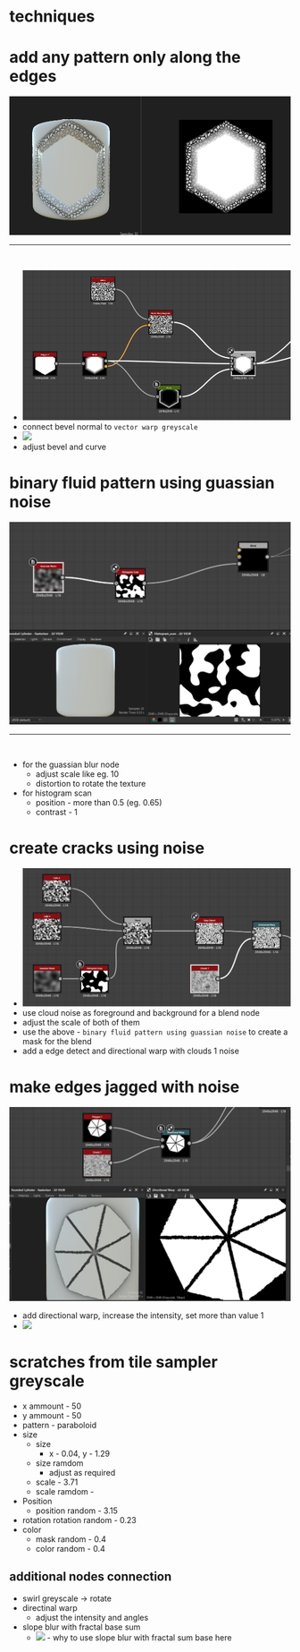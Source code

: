 # **techniques**

# add any pattern only along the edges

<img src="./images/techniques/blending-edge-texture-pattern-result.png">

<hr>
<br />

- <img src="./images/techniques/blending-curve-controls-opacity.png">
- connect bevel normal to `vector warp greyscale`
- <img src="./images/techniques/blending-adjust-bevel-curve-for-edge-texture.gif">
- adjust bevel and curve

# binary fluid pattern using guassian noise

<img src="./images/techniques/fluid-pattern-from-guassian-histo.png">

<hr>
<br />

- for the guassian blur node
  - adjust scale like eg. 10
  - distortion to rotate the texture
- for histogram scan
  - position - more than 0.5 (eg. 0.65)
  - contrast - 1

# create cracks using noise

- <img src="./images/techniques/create-cracks-effects.png">
- use cloud noise as foreground and background for a blend node
- adjust the scale of both of them
- use the above - `binary fluid pattern using guassian noise` to create a mask for the blend
- add a edge detect and directional warp with clouds 1 noise

# make edges jagged with noise

<img src="./images/techniques/make-edges-jagged-with-noise.png">

- add directional warp, increase the intensity, set more than value 1
- <img src="./images/techniques/jagged-edges-directional-warp.gif">

# scratches from tile sampler greyscale

- x ammount - 50
- y ammount - 50
- pattern - paraboloid
- size
  - size
    - x - 0.04, y - 1.29
  - size ramdom
    - adjust as required
  - scale - 3.71
  - scale ramdom -
- Position
  - position random - 3.15
- rotation
  rotation random - 0.23
- color
  - mask random - 0.4
  - color random - 0.4

## additional nodes connection

- swirl greyscale -> rotate
- directinal warp
  - adjust the intensity and angles
- slope blur with fractal base sum
  - <img src="./images/techniques/why-slope-blur-fractal-noise-with-scratches.gif">
    - why to use slope blur with fractal sum base here
